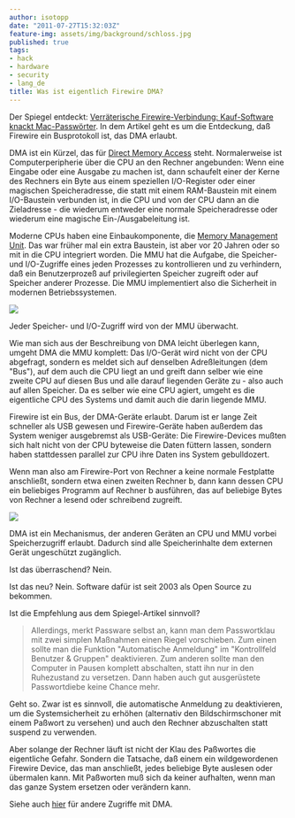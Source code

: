 ```yaml
---
author: isotopp
date: "2011-07-27T15:32:03Z"
feature-img: assets/img/background/schloss.jpg
published: true
tags:
- hack
- hardware
- security
- lang_de
title: Was ist eigentlich Firewire DMA?
---
```


Der Spiegel entdeckt: 
[Verräterische Firewire-Verbindung: Kauf-Software knackt Mac-Passwörter](http://www.spiegel.de/netzwelt/gadgets/0,1518,776971,00.html).
In dem Artikel geht es um die Entdeckung, daß Firewire ein Busprotokoll ist,
das DMA erlaubt.

DMA ist ein Kürzel, das für 
[Direct Memory Access](http://en.wikipedia.org/wiki/Direct_memory_access) 
steht. Normalerweise ist Computerperipherie über die CPU an den Rechner
angebunden: Wenn eine Eingabe oder eine Ausgabe zu machen ist, dann
schaufelt einer der Kerne des Rechners ein Byte aus einem speziellen
I/O-Register oder einer magischen Speicheradresse, die statt mit einem
RAM-Baustein mit einem I/O-Baustein verbunden ist, in die CPU und von der
CPU dann an die Zieladresse - die wiederum entweder eine normale
Speicheradresse oder wiederum eine magische Ein-/Ausgabeleitung ist.

Moderne CPUs haben eine Einbaukomponente, die 
[Memory Management Unit](http://en.wikipedia.org/wiki/Memory_Management_Unit). 
Das war früher mal ein extra Baustein, ist aber vor 20 Jahren oder so mit in
die CPU integriert worden. Die MMU hat die Aufgabe, die Speicher- und
I/O-Zugriffe eines jeden Prozesses zu kontrollieren und zu verhindern, daß
ein Benutzerprozeß auf privilegierten Speicher zugreift oder auf Speicher
anderer Prozesse. Die MMU implementiert also die Sicherheit in modernen
Betriebssystemen.

![](/uploads/io-mit-cpu.png)

Jeder Speicher- und I/O-Zugriff wird von der MMU überwacht.

Wie man sich aus der Beschreibung von DMA leicht überlegen kann, umgeht DMA
die MMU komplett: Das I/O-Gerät wird nicht von der CPU abgefragt, sondern es
meldet sich auf denselben Adreßleitungen (dem "Bus"), auf dem auch die CPU
liegt an und greift dann selber wie eine zweite CPU auf diesen Bus und alle
darauf liegenden Geräte zu - also auch auf allen Speicher. Da es selber wie
eine CPU agiert, umgeht es die eigentliche CPU des Systems und damit auch
die darin liegende MMU.

Firewire ist ein Bus, der DMA-Geräte erlaubt. Darum ist er lange Zeit
schneller als USB gewesen und Firewire-Geräte haben außerdem das System
weniger ausgebremst als USB-Geräte: Die Firewire-Devices mußten sich halt
nicht von der CPU byteweise die Daten füttern lassen, sondern haben
stattdessen parallel zur CPU ihre Daten ins System gebulldozert.

Wenn man also am Firewire-Port von Rechner a keine normale Festplatte
anschließt, sondern etwa einen zweiten Rechner b, dann kann dessen CPU ein
beliebiges Programm auf Rechner b ausführen, das auf beliebige Bytes von
Rechner a lesend oder schreibend zugreift.

![](/uploads/io-mit-dma.png)

DMA ist ein Mechanismus, der anderen Geräten an CPU und MMU vorbei
Speicherzugriff erlaubt. Dadurch sind alle Speicherinhalte dem externen
Gerät ungeschützt zugänglich.

Ist das überraschend? Nein.

Ist das neu? Nein. Software dafür ist seit 2003 als Open Source zu bekommen.

Ist die Empfehlung aus dem Spiegel-Artikel sinnvoll?

> Allerdings, merkt Passware selbst an, kann man dem Passwortklau mit zwei
> simplen Maßnahmen einen Riegel vorschieben. Zum einen sollte man die
> Funktion "Automatische Anmeldung" im "Kontrollfeld Benutzer & Gruppen"
> deaktivieren. Zum anderen sollte man den Computer in Pausen komplett
> abschalten, statt ihn nur in den Ruhezustand zu versetzen. Dann haben auch
> gut ausgerüstete Passwortdiebe keine Chance mehr.

Geht so. Zwar ist es sinnvoll, die automatische Anmeldung zu deaktivieren,
um die Systemsicherheit zu erhöhen (alternativ den Bildschirmschoner mit
einem Paßwort zu versehen) und auch den Rechner abzuschalten statt suspend
zu verwenden. 

Aber solange der Rechner läuft ist nicht der Klau des Paßwortes die
eigentliche Gefahr. Sondern die Tatsache, daß einem ein wildgewordenen
Firewire Device, das man anschließt, jedes beliebige Byte auslesen oder
übermalen kann. Mit Paßworten muß sich da keiner aufhalten, wenn man das
ganze System ersetzen oder verändern kann.

Siehe auch [hier](http://blog.fefe.de/?ts=b32cb04e) für andere Zugriffe mit DMA.
